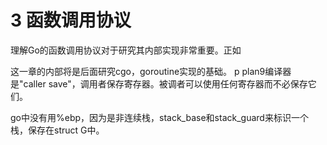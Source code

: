 # 3 函数调用协议

理解Go的函数调用协议对于研究其内部实现非常重要。正如

这一章的内部将是后面研究cgo，goroutine实现的基础。
p
plan9编译器是"caller save"，调用者保存寄存器。被调者可以使用任何寄存器而不必保存它们。

go中没有用%ebp，因为是非连续栈，stack_base和stack_guard来标识一个栈，保存在struct G中。

